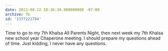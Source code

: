 ```yaml
---
date: 2013-08-22 18:36:34.000000000 -07:00
archive: fb
id: '1377221794'
---
```


Time to go to my 7th Khalsa All Parents Night, then next week my 7th Khalsa new school year Chaperone meeting. I should prepare my questions ahead of time. Just kidding, I never have any questions.
